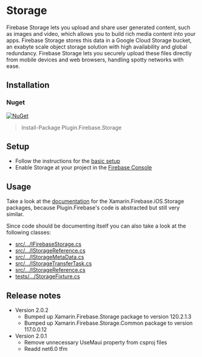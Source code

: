 # Storage

Firebase Storage lets you upload and share user generated content, such as images and video, which allows you to build rich media content into your apps. Firebase Storage stores this data in a Google Cloud Storage bucket, an exabyte scale object storage solution with high availability and global redundancy. Firebase Storage lets you securely upload these files directly from mobile devices and web browsers, handling spotty networks with ease.

## Installation
### Nuget
[![NuGet](https://img.shields.io/nuget/v/plugin.firebase.storage.svg?maxAge=86400&style=flat)](https://www.nuget.org/packages/Plugin.Firebase.Storage/)

> Install-Package Plugin.Firebase.Storage

## Setup

- Follow the instructions for the [basic setup](https://github.com/TobiasBuchholz/Plugin.Firebase/blob/master/README.md#basic-setup)
- Enable Storage at your project in the [Firebase Console](https://console.firebase.google.com/)

## Usage

Take a look at the [documentation](https://github.com/xamarin/GoogleApisForiOSComponents/blob/master/docs/Firebase/Storage/GettingStarted.md) for the Xamarin.Firebase.iOS.Storage packages, because Plugin.Firebase's code is abstracted but still very similar.

Since code should be documenting itself you can also take a look at the following classes:
- [src/.../IFirebaseStorage.cs](https://github.com/TobiasBuchholz/Plugin.Firebase/blob/master/src/Shared/Storage/IFirebaseStorage.cs)
- [src/.../IStorageReference.cs](https://github.com/TobiasBuchholz/Plugin.Firebase/blob/master/src/Shared/Storage/IStorageReference.cs)
- [src/.../IStorageMetaData.cs](https://github.com/TobiasBuchholz/Plugin.Firebase/blob/master/src/Shared/Storage/IStorageMetaData.cs)
- [src/.../IStorageTransferTask.cs](https://github.com/TobiasBuchholz/Plugin.Firebase/blob/master/src/Shared/Storage/IStorageTransferTask.cs)
- [src/.../IStorageReference.cs](https://github.com/TobiasBuchholz/Plugin.Firebase/blob/master/src/Shared/Storage/IStorageReference.cs)
- [tests/.../StorageFixture.cs](https://github.com/TobiasBuchholz/Plugin.Firebase/blob/master/tests/Plugin.Firebase.IntegrationTests/Firestore/StorageFixture.cs)

## Release notes
- Version 2.0.2
  - Bumped up Xamarin.Firebase.Storage package to version 120.2.1.3
  - Bumped up Xamarin.Firebase.Storage.Common package to version 117.0.0.12
- Version 2.0.1
  - Remove unnecessary UseMaui property from csproj files
  - Readd net6.0 tfm
